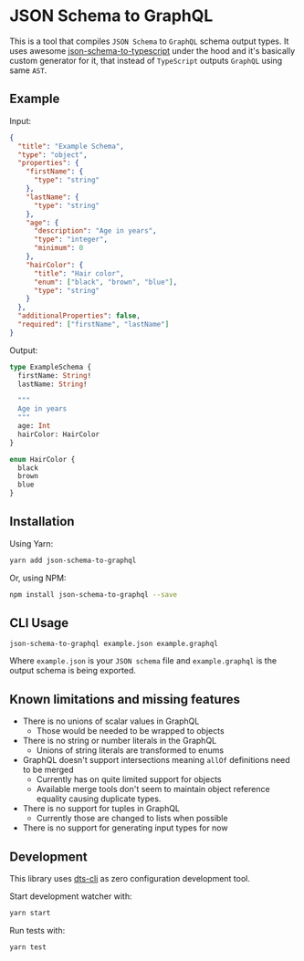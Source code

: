 # JSON Schema to GraphQL

This is a tool that compiles `JSON Schema` to `GraphQL` schema output types. It uses awesome [json-schema-to-typescript](https://www.npmjs.com/package/json-schema-to-typescript) under the hood and it's basically custom generator for it, that instead of `TypeScript` outputs `GraphQL` using same `AST`.

## Example

Input:

```json
{
  "title": "Example Schema",
  "type": "object",
  "properties": {
    "firstName": {
      "type": "string"
    },
    "lastName": {
      "type": "string"
    },
    "age": {
      "description": "Age in years",
      "type": "integer",
      "minimum": 0
    },
    "hairColor": {
      "title": "Hair color",
      "enum": ["black", "brown", "blue"],
      "type": "string"
    }
  },
  "additionalProperties": false,
  "required": ["firstName", "lastName"]
}
```

Output:

```graphql
type ExampleSchema {
  firstName: String!
  lastName: String!

  """
  Age in years
  """
  age: Int
  hairColor: HairColor
}

enum HairColor {
  black
  brown
  blue
}
```

## Installation

Using Yarn:

```sh
yarn add json-schema-to-graphql
```

Or, using NPM:

```sh
npm install json-schema-to-graphql --save
```

## CLI Usage

```
json-schema-to-graphql example.json example.graphql
```

Where `example.json` is your `JSON schema` file and `example.graphql` is the output schema is being exported.

## Known limitations and missing features

- There is no unions of scalar values in GraphQL
  - Those would be needed to be wrapped to objects
- There is no string or number literals in the GraphQL
  - Unions of string literals are transformed to enums
- GraphQL doesn't support intersections meaning `allOf` definitions need to be merged
  - Currently has on quite limited support for objects
  - Available merge tools don't seem to maintain object reference equality causing duplicate types.
- There is no support for tuples in GraphQL
  - Currently those are changed to lists when possible
- There is no support for generating input types for now

## Development

This library uses [dts-cli](https://github.com/weiran-zsd/dts-cli) as zero configuration development tool.

Start development watcher with:

```sh
yarn start
```

Run tests with:

```
yarn test
```
